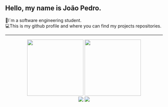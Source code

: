 ## Hello, my name is João Pedro.
🎒I´m a software engineering student.<br>
💻This is my github profile and where you can find my projects repositories.
<hr>
<div align="center">
  <img height="180em" src="https://github-readme-stats.vercel.app/api?username=jpedro1711&show_icons=true&include_all_commits=true&count_private=true"/>
  <img height="180em" src="https://github-readme-stats.vercel.app/api/top-langs/?username=jpedro1711&layout=compact&langs_count=7&theme=onedark"/>
</div>
<div align="center"> 
 <a href = "mailto:joaopedroigeski@gmail.com"><img src="https://img.shields.io/badge/-Gmail-%23333?style=for-the-badge&logo=gmail&logoColor=white" target="_blank"></a>
 <a href="https://www.linkedin.com/in/joão-pedro-igeski-morais-4b9405235/" target="_blank"><img src="https://img.shields.io/badge/-LinkedIn-%230077B5?style=for-the-badge&logo=linkedin&logoColor=white" target="_blank"></a> 
 
 
</div>
